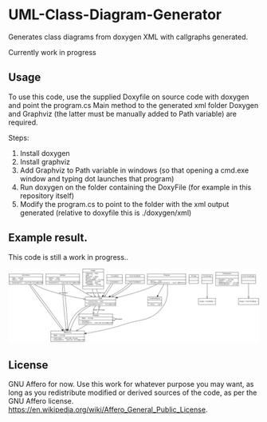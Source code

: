 # UML-Class-Diagram-Generator
Generates class diagrams from doxygen XML with callgraphs generated.

Currently work in progress

## Usage
To use this code, use the supplied Doxyfile on source code with doxygen and point the program.cs Main method to the generated xml folder
Doxygen and Graphviz (the latter must be manually added to Path variable) are required.

Steps:

1. Install doxygen
2. Install graphviz
3. Add Graphviz to Path variable in windows (so that opening a cmd.exe window and typing dot launches that program)
4. Run doxygen on the folder containing the DoxyFile (for example in this repository itself)
5. Modify the program.cs to point to the folder with the xml output generated (relative to doxyfile this is ./doxygen/xml)

## Example result.

This code is still a work in progress..

![Example class diagram generated from this repository](https://raw.githubusercontent.com/Joeppie/UML-Class-Diagram-Generator/master/TestImage.svg?sanitize=true)

## License

GNU Affero for now.
Use this work for whatever purpose you may want, as long as you redistribute modified or derived sources of the code, as per the GNU Affero license. https://en.wikipedia.org/wiki/Affero_General_Public_License.
